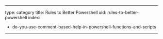 
---
type: category
title: Rules to Better Powershell
uid: rules-to-better-powershell
index:
 - do-you-use-comment-based-help-in-powershell-functions-and-scripts
---



